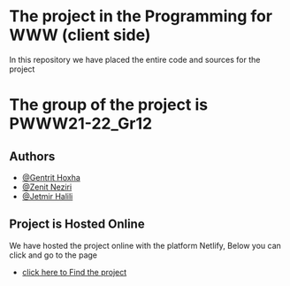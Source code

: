 # The project in the Programming for WWW (client side)

In this repository we have placed the entire code and sources for the project

# The group of the project is PWWW21-22_Gr12

## Authors

- [@Gentrit Hoxha](https://github.com/gentrit-hoxha)
- [@Zenit Neziri](https://github.com/zenitneziri)
- [@Jetmir Halili](https://github.com/jetmirhalili11)

## Project is Hosted Online

We have hosted the project online with the platform Netlify, Below you can click and go to the page

 - [click here to Find the project](https://projektiwww12.netlify.app)
